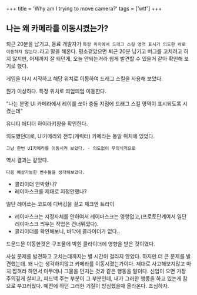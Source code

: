 +++
title = 'Why am I trying to move camera?'
tags = ['wtf']
+++

## 나는 왜 카메라를 이동시켰는가?


퇴근 20분을 남기고, 동료 개발자가 `특정 위치에서 드래그 스킬 영역 표시가 의도한 바로 이동하지 않는다.`라고 말을 해온다. 평소같았으면 퇴근 20분 남기고 버그를 고치려고 하지 않지만, 어제까지 잘 되던게, 오늘 안되는거라 쉽게 발견할 수 있을거 같아 확인해 보기로 했다.


게임을 다시 시작하고 해당 위치로 이동하여 드래그 스킬을 사용해 보았다.


뭔가 이상하다. 특정 위치로 띄엄띄엄 이동한다.


"나는 분명 UI 카메라에서 레이를 쏘아 충돌 지점에 드래그 스킬 영역이 표시되도록 시켰는데"

유니티 에디터 하이라키창을 확인한다.

의도했던대로, UI카메라와 전투(케릭터) 카메라는 동일 위치에 있었다.

`그냥 한번 UI카메라를 이동시켜 보았다. - 의도없이 무의식적으로`

역시 결과는 같았다.

`다음 예상가능한 변수들을 생각해보았다.`

- 콜라이더 안박혔나?
- 레이마스크를 제대로 지정안했나?

일단 레이쏘는 코드에 디버깅을 걸고 체크엔 트라이

- 레이마스크는 지정자체를 안하여서 레이마스크는 영향없고,(프로토단계여서 일단 레이마스크 씌우는 작업은 건너뛰었다).
- 콜라이더를 확인해보니, 바닥에 콜라이더가 없다..

드문드문 이동한것은 구조물에 박힌 콜라이더에 영향을 받은 것이였다.

사실 문제를 발견하고 고치는데까지는 별 시간이 걸리지 않았다. 하지만 더 큰 문제를 발견했는데. 왜 나는 생각하지않고 카메라를 이동시켰는가이다. 제대로 사고해보지않고 마치 잡혀라 하면서 아무데나 그물을 던지는 것과 같은 행동을 말이다. 신입이 오면 가장 주의깊게 살피고, 피드백 주는 부분이 그 부분인데, 내가 그러한 행동을 하고 있는게 참으로 부끄러웠다. 예전에 하던 그러한 기질이 방심했을때 올라온다. 조심하자.

